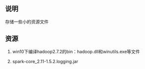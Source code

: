 

## 说明

存储一些小的资源文件

## 资源

1. win10下编译hadoop2.7.2的bin：hadoop.dll和winutils.exe等文件

2. spark-core_2.11-1.5.2.logging.jar 